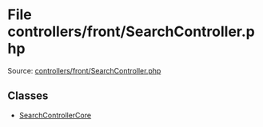 File controllers/front/SearchController.php
=========

Source: [controllers/front/SearchController.php](https://github.com/PrestaShop/PrestaShop/blob/1.6.1.1/controllers/front/SearchController.php)


Classes
-------

* [SearchControllerCore](class.SearchControllerCore.md)

